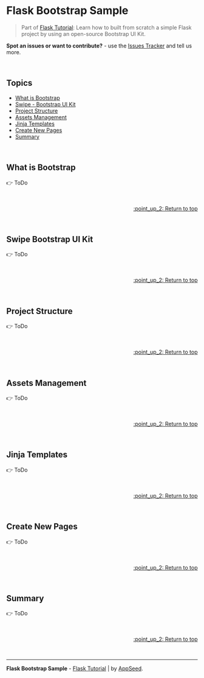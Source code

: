 # Flask Bootstrap Sample

> Part of [Flask Tutorial](https://github.com/app-generator/tutorial-flask): Learn how to built from scratch a simple Flask project by using an open-source Bootstrap UI Kit.

**Spot an issues or want to contribute?** - use the [Issues Tracker](https://github.com/app-generator/tutorial-flask/issues/) and tell us more. 

<br />

## Topics

- [What is Bootstrap](#what-is-bootstrap)
- [Swipe - Bootstrap UI Kit](#swipe-bootstrap-ui-kit)
- [Project Structure](#project-structure)
- [Assets Management](#assets-management)
- [Jinja Templates](#jinja-templates)
- [Create New Pages](#create-new-pages)
- [Summary](#summary)

<br />

## What is Bootstrap

:point_right: ToDo

<br />

<p align="right"><a href="#topics"> :point_up_2: Return to top</a></p>

<br />

## Swipe Bootstrap UI Kit

:point_right: ToDo

<br />

<p align="right"><a href="#topics"> :point_up_2: Return to top</a></p>

<br />

## Project Structure

:point_right: ToDo

<br />

<p align="right"><a href="#topics"> :point_up_2: Return to top</a></p>

<br />

## Assets Management

:point_right: ToDo

<br />

<p align="right"><a href="#topics"> :point_up_2: Return to top</a></p>

<br />

## Jinja Templates

:point_right: ToDo

<br />

<p align="right"><a href="#topics"> :point_up_2: Return to top</a></p>

<br />

## Create New Pages

:point_right: ToDo

<br />

<p align="right"><a href="#topics"> :point_up_2: Return to top</a></p>

<br />

## Summary

:point_right: ToDo

<br />

<p align="right"><a href="#topics"> :point_up_2: Return to top</a></p>

<br />

---
**Flask Bootstrap Sample** - [Flask Tutorial](https://github.com/app-generator/tutorial-flask) | by [AppSeed](https://appseed.us?ref=gh).
